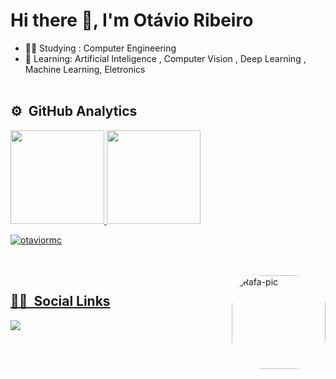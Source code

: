 
<h1 align="left">Hi there 👋, I'm Otávio Ribeiro </h1>

<!-- <p align="left"> <img src="https://komarev.com/ghpvc/?username=OtavioRMC&color=green" alt="Profile views" /> </p> -->

- 👨‍🎓 Studying : Computer Engineering
- 🌱 Learning: Artificial Inteligence , Computer Vision , Deep Learning , Machine Learning, Eletronics
<br><br>

## ⚙️ &nbsp;GitHub Analytics

<div>
<a href="https://github.com/OtavioRMC">
  <img height="150px" src="https://github-readme-stats.vercel.app/api?username=OtavioRMC&show_icons=true&theme=dracula&include_all_commits=true&count_private=true"/>
  <img height="150px" src="https://github-readme-stats.vercel.app/api/top-langs/?username=OtavioRMC&layout=compact&langs_count=7&theme=dracula"/>
  <p><img align="center" src="https://github-readme-streak-stats.herokuapp.com/?user=otaviormc&theme=dracula" alt="otaviormc" /></p>
</div>
  
<br><br>
<img align="right" alt="Rafa-pic" height="150" style="border-radius:50px;" src="https://1.bp.blogspot.com/-P2czKkFRxR4/XsWVqthXVXI/AAAAAAABJVY/sEYSKbsGUZcogNCAnoxzmGGTau8Q-OPkACK4BGAsYHg/MATEM%25C3%2581TICA2.gif">

## 👨‍💻  &nbsp;Social Links
  <div> 
  <a href = "mailto:otavioribeiromoreiradacosta@gmail.com"><img src="https://img.shields.io/badge/-Gmail-%23333?style=for-the-badge&logo=gmail&logoColor=white" target="_blank"></a>
  

